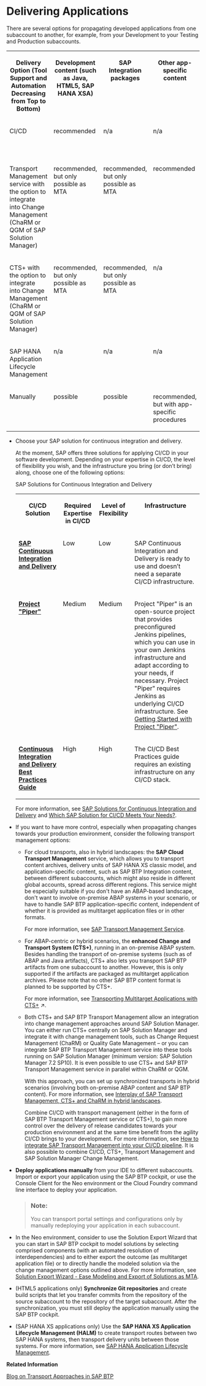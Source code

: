 <!-- loiob39bae31d35d4d039431973116363d57 -->

# Delivering Applications

There are several options for propagating developed applications from one subaccount to another, for example, from your Development to your Testing and Production subaccounts.


<table>
<tr>
<th valign="top">

Delivery Option \(Tool Support and Automation Decreasing from Top to Bottom\)



</th>
<th valign="top">

Development content \(such as Java, HTML5, SAP HANA XSA\)



</th>
<th valign="top">

SAP Integration packages



</th>
<th valign="top">

Other app-specific content



</th>
<th valign="top">

SAP HANA XS



</th>
<th valign="top">

Portal Site



</th>
</tr>
<tr>
<td valign="top">

CI/CD



</td>
<td valign="top">

recommended



</td>
<td valign="top">

n/a



</td>
<td valign="top">

n/a



</td>
<td valign="top">

recommended for SAP HANA XSA



</td>
<td valign="top">

partly possible



</td>
</tr>
<tr>
<td valign="top">

Transport Management service with the option to integrate into Change Management \(ChaRM or QGM of SAP Solution Manager\)



</td>
<td valign="top">

recommended, but only possible as MTA



</td>
<td valign="top">

recommended, but only possible as MTA



</td>
<td valign="top">

recommended



</td>
<td valign="top">

recommended



</td>
<td valign="top">

recommended, but only possible as MTA



</td>
</tr>
<tr>
<td valign="top">

CTS+ with the option to integrate into Change Management \(ChaRM or QGM of SAP Solution Manager\)



</td>
<td valign="top">

recommended, but only possible as MTA



</td>
<td valign="top">

recommended, but only possible as MTA



</td>
<td valign="top">

n/a



</td>
<td valign="top">

recommended



</td>
<td valign="top">

recommended, but only possible as MTA



</td>
</tr>
<tr>
<td valign="top">

SAP HANA Application Lifecycle Management



</td>
<td valign="top">

n/a



</td>
<td valign="top">

n/a



</td>
<td valign="top">

n/a



</td>
<td valign="top">

recommended for SAP HANA XSC



</td>
<td valign="top">

n/a



</td>
</tr>
<tr>
<td valign="top">

Manually



</td>
<td valign="top">

possible



</td>
<td valign="top">

possible



</td>
<td valign="top">

recommended, but with app-specific procedures



</td>
<td valign="top">

possible



</td>
<td valign="top">

possible



</td>
</tr>
</table>

-   Choose your SAP solution for continuous integration and delivery.

    At the moment, SAP offers three solutions for applying CI/CD in your software development. Depending on your expertise in CI/CD, the level of flexibility you wish, and the infrastructure you bring \(or don’t bring\) along, choose one of the following options:

    <a name="loiob39bae31d35d4d039431973116363d57__table_k4x_kts_hnb"/>SAP Solutions for Continuous Integration and Delivery


    <table>
    <tr>
    <th valign="top">

    CI/CD Solution


    
    </th>
    <th valign="top">

    Required Expertise in CI/CD


    
    </th>
    <th valign="top">

    Level of Flexibility


    
    </th>
    <th valign="top">

    Infrastructure


    
    </th>
    </tr>
    <tr>
    <td valign="top">

     **[SAP Continuous Integration and Delivery](https://help.sap.com/viewer/product/CONTINUOUS_DELIVERY/Cloud/en-US)** 


    
    </td>
    <td valign="top">

    Low


    
    </td>
    <td valign="top">

    Low


    
    </td>
    <td valign="top">

    SAP Continuous Integration and Delivery is ready to use and doesn’t need a separate CI/CD infrastructure.


    
    </td>
    </tr>
    <tr>
    <td valign="top">

     **[Project "Piper"](https://sap.github.io/jenkins-library/)** 


    
    </td>
    <td valign="top">

    Medium


    
    </td>
    <td valign="top">

    Medium


    
    </td>
    <td valign="top">

    Project "Piper" is an open-source project that provides preconfigured Jenkins pipelines, which you can use in your own Jenkins infrastructure and adapt according to your needs, if necessary. Project "Piper" requires Jenkins as underlying CI/CD infrastructure. See [Getting Started with Project "Piper"](https://www.project-piper.io/guidedtour/).


    
    </td>
    </tr>
    <tr>
    <td valign="top">

     **[Continuous Integration and Delivery Best Practices Guide](https://help.sap.com/viewer/3324745951b44b578bd65221d2ff8f9a/Cloud/en-US)** 


    
    </td>
    <td valign="top">

    High


    
    </td>
    <td valign="top">

    High


    
    </td>
    <td valign="top">

    The CI/CD Best Practices guide requires an existing infrastructure on any CI/CD stack.


    
    </td>
    </tr>
    </table>
    
    For more information, see [SAP Solutions for Continuous Integration and Delivery](https://help.sap.com/viewer/8cacec64ed854b2a88e9a0973e0f97a2/Cloud/en-US/e9fa320181124fa9808d4446a1bf69dd.html) and [Which SAP Solution for CI/CD Meets Your Needs?](https://help.sap.com/viewer/8cacec64ed854b2a88e9a0973e0f97a2/Cloud/en-US/e9fa320181124fa9808d4446a1bf69dd.html#loioa49d1ba1ecef4e9d96deffd127c4522d).

-   If you want to have more control, especially when propagating changes towards your production environment, consider the following transport management options:
    -   For cloud transports, also in hybrid landscapes: the **SAP Cloud Transport Management** service, which allows you to transport content archives, delivery units of SAP HANA XS classic model, and application-specific content, such as SAP BTP Integration content, between different subaccounts, which might also reside in different global accounts, spread across different regions. This service might be especially suitable if you don't have an ABAP-based landscape, don't want to involve on-premise ABAP systems in your scenario, or have to handle SAP BTP application-specific content, independent of whether it is provided as multitarget application files or in other formats.

        For more information, see [SAP Transport Management Service](https://help.sap.com/viewer/7f7160ec0d8546c6b3eab72fb5ad6fd8/Cloud/en-US).

    -   For ABAP-centric or hybrid scenarios, the **enhanced Change and Transport System \(CTS+\)**, running in an on-premise ABAP system. Besides handling the transport of on-premise systems \(such as of ABAP and Java artifacts\), CTS+ also lets you transport SAP BTP artifacts from one subaccount to another. However, this is only supported if the artifacts are packaged as multitarget application archives. Please note that no other SAP BTP content format is planned to be supported by CTS+.

        For more information, see [Transporting Multitarget Applications with CTS+](https://help.sap.com/viewer/ea72206b834e4ace9cd834feed6c0e09/Cloud/en-US/f598f69a9be347029b7e5e7205fc7d1f.html "You can enable transport of SAP BTP applications and application content that is available as Multitarget Applications (MTA) using the Enhanced Change and Transport System (CTS+).") :arrow_upper_right:.

    -   Both CTS+ and SAP BTP Transport Management allow an integration into change management approaches around SAP Solution Manager. You can either run CTS+ centrally on SAP Solution Manager and integrate it with change management tools, such as Change Request Management \(ChaRM\) or Quality Gate Management – or you can integrate SAP BTP Transport Management service into these tools running on SAP Solution Manager \(minimum version: SAP Solution Manager 7.2 SP10\). It is even possible to use CTS+ and SAP BTP Transport Management service in parallel within ChaRM or QGM.

        With this approach, you can set up synchronized transports in hybrid scenarios \(involving both on-premise ABAP content and SAP BTP content\). For more information, see [Interplay of SAP Transport Management, CTS+ and ChaRM in hybrid landscapes](https://blogs.sap.com/2020/01/31/interplay-of-sap-cloud-platform-transport-management-cts-and-charm-in-hybrid-landscapes/).

        Combine CI/CD with transport management \(either in the form of SAP BTP Transport Management service or CTS+\), to gain more control over the delivery of release candidates towards your production environment and at the same time benefit from the agility CI/CD brings to your development. For more information, see [How to integrate SAP Transport Management into your CI/CD pipeline](https://blogs.sap.com/2019/08/20/how-to-integrate-sap-cloud-platform-transport-management-into-your-cicd-pipeline/). It is also possible to combine CI/CD, CTS+, Transport Management and SAP Solution Manager Change Management.


-   **Deploy applications manually** from your IDE to different subaccounts. Import or export your application using the SAP BTP cockpit, or use the Console Client for the Neo environment or the Cloud Foundry command line interface to deploy your application.

    > ### Note:  
    > You can transport portal settings and configurations only by manually redeploying your application in each subaccount.

-   In the Neo environment, consider to use the Solution Export Wizard that you can start in SAP BTP cockpit to model solutions by selecting comprised components \(with an automated resolution of interdependencies\) and to either export the outcome \(as multitarget application file\) or to directly handle the modeled solution via the change management options outlined above. For more information, see [Solution Export Wizard - Ease Modeling and Export of Solutions as MTA](https://blogs.sap.com/2018/08/03/solution-export-wizard-ease-modeling-and-export-of-solutions-as-mta/).

-   \(HTML5 applications only\) **Synchronize Git repositories** and create build scripts that let you transfer commits from the repository of the source subaccount to the repository of the target subaccount. After the synchronization, you must still deploy the application manually using the SAP BTP cockpit.
-   \(SAP HANA XS applications only\) Use the **SAP HANA XS Application Lifecycle Management \(HALM\)** to create transport routes between two SAP HANA systems, then transport delivery units between those systems. For more information, see [SAP HANA Application Lifecycle Management](https://help.sap.com/viewer/52715f71adba4aaeb480d946c742d1f6/2.0.03/en-US/9a012d6438764459a581e6af55a87c46.html).




**Related Information**  


[Blog on Transport Approaches in SAP BTP](https://blogs.sap.com/2017/06/30/part-6-transport-approaches-in-sap-cp/)

